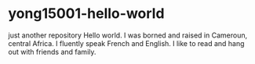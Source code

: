 # yong15001-hello-world
just another repository
Hello world. I was borned and raised in Cameroun, central Africa. I fluently speak French and English. I like to read and hang out with friends and family.

